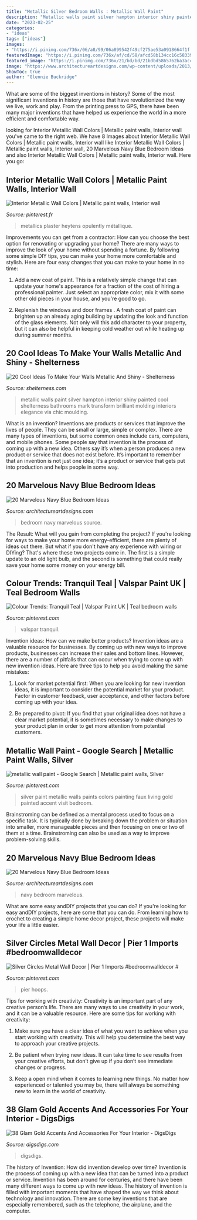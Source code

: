 ```yaml
---
title: "Metallic Silver Bedroom Walls : Metallic Wall Paint"
description: "Metallic walls paint silver hampton interior shiny painted cool shelterness bathrooms mark transform brilliant molding interiors elegance via chic moulding"
date: "2023-02-25"
categories:
- "ideas"
tags: ["ideas"]
images:
- "https://i.pinimg.com/736x/06/a8/99/06a899542f49cf275ae53a0918664f1f.jpg"
featuredImage: "https://i.pinimg.com/736x/af/cd/58/afcd58b134cc16c583398d9790c9b10b.jpg"
featured_image: "https://i.pinimg.com/736x/21/bd/bd/21bdbd5865762ba3acc7d93be1dbb931.jpg"
image: "https://www.architectureartdesigns.com/wp-content/uploads/2013/12/1934.jpg"
ShowToc: true
author: "Glennie Buckridge"
---
```



What are some of the biggest inventions in history?
Some of the most significant inventions in history are those that have revolutionized the way we live, work and play. From the printing press to GPS, there have been many major inventions that have helped us experience the world in a more efficient and comfortable way.

	

		
looking for Interior Metallic Wall Colors | Metallic paint walls, Interior wall you've came to the right web. We have 8 Images about Interior Metallic Wall Colors | Metallic paint walls, Interior wall like Interior Metallic Wall Colors | Metallic paint walls, Interior wall, 20 Marvelous Navy Blue Bedroom Ideas and also Interior Metallic Wall Colors | Metallic paint walls, Interior wall. Here you go:
		
    
## Interior Metallic Wall Colors | Metallic Paint Walls, Interior Wall

<img loading=lazy src="https://i.pinimg.com/736x/06/a8/99/06a899542f49cf275ae53a0918664f1f.jpg" onerror="this.onerror=null;this.src='https://tse1.mm.bing.net/th?id=OIP.-4ykLWv7jzQVnIRcOFLN1gHaJ4&amp;pid=15.1';" alt="Interior Metallic Wall Colors | Metallic paint walls, Interior wall">

_Source: pinterest.fr_

>metallics plaster heytens opulently métallique. 

	

Improvements you can get from a contractor: How can you choose the best option for renovating or upgrading your home?
There are many ways to improve the look of your home without spending a fortune. By following some simple DIY tips, you can make your home more comfortable and stylish. Here are four easy changes that you can make to your home in no time:
1. Add a new coat of paint. This is a relatively simple change that can update your home's appearance for a fraction of the cost of hiring a professional painter. Just select an appropriate color, mix it with some other old pieces in your house, and you're good to go.

2. Replenish the windows and door frames . A fresh coat of paint can brighten up an already aging building by updating the look and function of the glass elements. Not only will this add character to your property, but it can also be helpful in keeping cold weather out while heating up during summer months.


    
## 20 Cool Ideas To Make Your Walls Metallic And Shiny - Shelterness

<img loading=lazy src="https://i.shelterness.com/metallic-walls-19.jpg" onerror="this.onerror=null;this.src='https://tse4.mm.bing.net/th?id=OIP.17vfOUaRA1dEb8Hw_iXq6AAAAA&amp;pid=15.1';" alt="20 Cool Ideas To Make Your Walls Metallic And Shiny - Shelterness">

_Source: shelterness.com_

>metallic walls paint silver hampton interior shiny painted cool shelterness bathrooms mark transform brilliant molding interiors elegance via chic moulding. 

	

What is an invention?
Inventions are products or services that improve the lives of people. They can be small or large, simple or complex. There are many types of inventions, but some common ones include cars, computers, and mobile phones. Some people say that invention is the process of coming up with a new idea. Others say it’s when a person produces a new product or service that does not exist before. It’s important to remember that an invention is not just one idea; it’s a product or service that gets put into production and helps people in some way.

    
## 20 Marvelous Navy Blue Bedroom Ideas

<img loading=lazy src="https://www.architectureartdesigns.com/wp-content/uploads/2013/12/1540-630x945.jpg" onerror="this.onerror=null;this.src='https://tse4.mm.bing.net/th?id=OIP.05MbPnZpvJZts-cIW-4-dwHaLH&amp;pid=15.1';" alt="20 Marvelous Navy Blue Bedroom Ideas">

_Source: architectureartdesigns.com_

>bedroom navy marvelous source. 

	

The Result: What will you gain from completing the project?
If you're looking for ways to make your home more energy-efficient, there are plenty of ideas out there. But what if you don't have any experience with wiring or DIYing? That's where these two projects come in. The first is a simple update to an old light bulb, and the second is something that could really save your home some money on your energy bill.

    
## Colour Trends: Tranquil Teal | Valspar Paint UK | Teal Bedroom Walls

<img loading=lazy src="https://i.pinimg.com/736x/21/bd/bd/21bdbd5865762ba3acc7d93be1dbb931.jpg" onerror="this.onerror=null;this.src='https://tse4.mm.bing.net/th?id=OIP.T5P4ZzgeT_OHL2wkKgWXewHaE7&amp;pid=15.1';" alt="Colour Trends: Tranquil Teal | Valspar Paint UK | Teal bedroom walls">

_Source: pinterest.com_

>valspar tranquil. 

	

Invention ideas: How can we make better products?
Invention ideas are a valuable resource for businesses. By coming up with new ways to improve products, businesses can increase their sales and bottom lines. However, there are a number of pitfalls that can occur when trying to come up with new invention ideas. Here are three tips to help you avoid making the same mistakes:
1. Look for market potential first: When you are looking for new invention ideas, it is important to consider the potential market for your product. Factor in customer feedback, user acceptance, and other factors before coming up with your idea.

2. Be prepared to pivot: If you find that your original idea does not have a clear market potential, it is sometimes necessary to make changes to your product plan in order to get more attention from potential customers.

    
## Metallic Wall Paint - Google Search | Metallic Paint Walls, Silver

<img loading=lazy src="https://i.pinimg.com/736x/f1/6d/0e/f16d0eda700218fecd8725d0d264e750--metallic-wall-paints-silver-paint.jpg" onerror="this.onerror=null;this.src='https://tse1.mm.bing.net/th?id=OIP.OfyjLueX0r7zITetKRXRrwAAAA&amp;pid=15.1';" alt="metallic wall paint - Google Search | Metallic paint walls, Silver">

_Source: pinterest.com_

>silver paint metallic walls paints colors painting faux living gold painted accent visit bedroom. 

	

Brainstroming can be defined as a mental process used to focus on a specific task. It is typically done by breaking down the problem or situation into smaller, more manageable pieces and then focusing on one or two of them at a time. Brainstroming can also be used as a way to improve problem-solving skills.

    
## 20 Marvelous Navy Blue Bedroom Ideas

<img loading=lazy src="https://www.architectureartdesigns.com/wp-content/uploads/2013/12/1934.jpg" onerror="this.onerror=null;this.src='https://tse3.mm.bing.net/th?id=OIP.2YOrPPWMo0UdFuPeVuhMQQHaJ7&amp;pid=15.1';" alt="20 Marvelous Navy Blue Bedroom Ideas">

_Source: architectureartdesigns.com_

>navy bedroom marvelous. 

	

What are some easy andDIY projects that you can do?
If you're looking for easy andDIY projects, here are some that you can do. From learning how to crochet to creating a simple home decor project, these projects will make your life a little easier.

    
## Silver Circles Metal Wall Decor | Pier 1 Imports #bedroomwalldecor #

<img loading=lazy src="https://i.pinimg.com/736x/af/cd/58/afcd58b134cc16c583398d9790c9b10b.jpg" onerror="this.onerror=null;this.src='https://tse3.mm.bing.net/th?id=OIP.8a1R-vYkk-x9j3nlWQI0wwHaHa&amp;pid=15.1';" alt="Silver Circles Metal Wall Decor | Pier 1 Imports #bedroomwalldecor #">

_Source: pinterest.com_

>pier hoops. 

	

Tips for working with creativity:
Creativity is an important part of any creative person’s life. There are many ways to use creativity in your work, and it can be a valuable resource. Here are some tips for working with creativity:
1. Make sure you have a clear idea of what you want to achieve when you start working with creativity. This will help you determine the best way to approach your creative projects.

2. Be patient when trying new ideas. It can take time to see results from your creative efforts, but don’t give up if you don’t see immediate changes or progress.

3. Keep a open mind when it comes to learning new things. No matter how experienced or talented you may be, there will always be something new to learn in the world of creativity.


    
## 38 Glam Gold Accents And Accessories For Your Interior - DigsDigs

<img loading=lazy src="https://www.digsdigs.com/photos/gold-accents-and-accessories-for-your-interior-21.jpg" onerror="this.onerror=null;this.src='https://tse4.mm.bing.net/th?id=OIP.We9RT9O-ixIiE-2rg9h7JAHaLL&amp;pid=15.1';" alt="38 Glam Gold Accents And Accessories For Your Interior - DigsDigs">

_Source: digsdigs.com_

>digsdigs. 

	

The history of Invention: How did invention develop over time?
Invention is the process of coming up with a new idea that can be turned into a product or service. Invention has been around for centuries, and there have been many different ways to come up with new ideas. The history of invention is filled with important moments that have shaped the way we think about technology and innovation. There are some key inventions that are especially remembered, such as the telephone, the airplane, and the computer.

